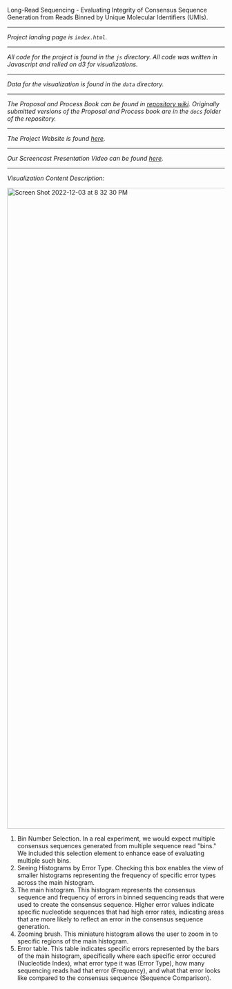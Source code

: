 Long-Read Sequencing - Evaluating Integrity of Consensus Sequence Generation from Reads Binned by Unique Molecular Identifiers (UMIs).

----

*Project landing page is `index.html`.*

----

*All code for the project is found in the `js` directory. All code was written in Javascript and relied on d3 for visualizations.*

----

*Data for the visualization is found in the `data` directory.*

----

*The Proposal and Process Book can be found in [repository wiki](https://github.com/illato/conseq/wiki). Originally submitted versions of the Proposal and Process book are in the `docs` folder of the repository.*

----

*The Project Website is found [here](https://illato.github.io/conseq/).*

----

*Our Screencast Presentation Video can be found [here]().*

----

*Visualization Content Description:*

<img width="1486" alt="Screen Shot 2022-12-03 at 8 32 30 PM" src="https://user-images.githubusercontent.com/11773171/205473040-c2203c2e-eae7-44b6-bcb4-97eef93f3fa1.png">

1. Bin Number Selection. In a real experiment, we would expect multiple consensus sequences generated from multiple sequence read "bins." We included this selection element to enhance ease of evaluating multiple such bins.
2. Seeing Histograms by Error Type. Checking this box enables the view of smaller histograms representing the frequency of specific error types across the main histogram.
3. The main histogram. This histogram represents the consensus sequence and frequency of errors in binned sequencing reads that were used to create the consensus sequence. Higher error values indicate specific nucleotide sequences that had high error rates, indicating areas that are more likely to reflect an error in the consensus sequence generation.
4. Zooming brush. This miniature histogram allows the user to zoom in to specific regions of the main histogram.
5. Error table. This table indicates specific errors represented by the bars of the main histogram, specifically where each specific error occured (Nucleotide Index), what error type it was (Error Type), how many sequencing reads had that error (Frequency), and what that error looks like compared to the consensus sequence (Sequence Comparison).
